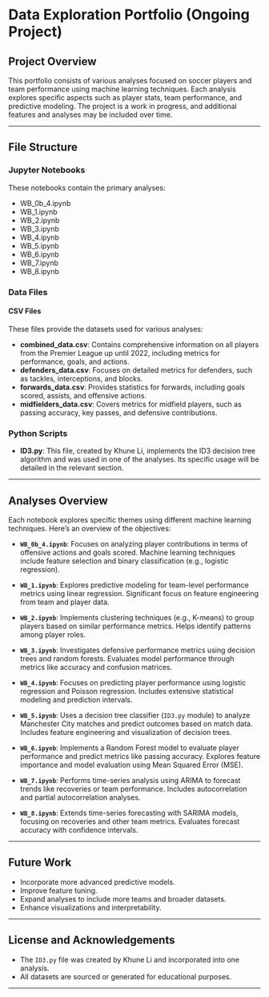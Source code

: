 # Data Exploration Portfolio (Ongoing Project)

## Project Overview
This portfolio consists of various analyses focused on soccer players and team performance using machine learning techniques. Each analysis explores specific aspects such as player stats, team performance, and predictive modeling. The project is a work in progress, and additional features and analyses may be included over time.

---

## File Structure
### Jupyter Notebooks
These notebooks contain the primary analyses:
- WB_0b_4.ipynb
- WB_1.ipynb
- WB_2.ipynb
- WB_3.ipynb
- WB_4.ipynb
- WB_5.ipynb
- WB_6.ipynb
- WB_7.ipynb
- WB_8.ipynb

### Data Files
#### CSV Files
These files provide the datasets used for various analyses:
- **combined_data.csv**: Contains comprehensive information on all players from the Premier League up until 2022, including metrics for performance, goals, and actions.
- **defenders_data.csv**: Focuses on detailed metrics for defenders, such as tackles, interceptions, and blocks.
- **forwards_data.csv**: Provides statistics for forwards, including goals scored, assists, and offensive actions.
- **midfielders_data.csv**: Covers metrics for midfield players, such as passing accuracy, key passes, and defensive contributions.

### Python Scripts
- **ID3.py**: This file, created by Khune Li, implements the ID3 decision tree algorithm and was used in one of the analyses. Its specific usage will be detailed in the relevant section.

---

## Analyses Overview
Each notebook explores specific themes using different machine learning techniques. Here’s an overview of the objectives:

- **`WB_0b_4.ipynb`**:
  Focuses on analyzing player contributions in terms of offensive actions and goals scored. Machine learning techniques include feature selection and binary classification (e.g., logistic regression).

- **`WB_1.ipynb`**:
  Explores predictive modeling for team-level performance metrics using linear regression. Significant focus on feature engineering from team and player data.

- **`WB_2.ipynb`**:
  Implements clustering techniques (e.g., K-means) to group players based on similar performance metrics. Helps identify patterns among player roles.

- **`WB_3.ipynb`**:
  Investigates defensive performance metrics using decision trees and random forests. Evaluates model performance through metrics like accuracy and confusion matrices.

- **`WB_4.ipynb`**:
  Focuses on predicting player performance using logistic regression and Poisson regression. Includes extensive statistical modeling and prediction intervals.

- **`WB_5.ipynb`**:
  Uses a decision tree classifier (`ID3.py` module) to analyze Manchester City matches and predict outcomes based on match data. Includes feature engineering and visualization of decision trees.

- **`WB_6.ipynb`**:
  Implements a Random Forest model to evaluate player performance and predict metrics like passing accuracy. Explores feature importance and model evaluation using Mean Squared Error (MSE).

- **`WB_7.ipynb`**:
  Performs time-series analysis using ARIMA to forecast trends like recoveries or team performance. Includes autocorrelation and partial autocorrelation analyses.

- **`WB_8.ipynb`**:
  Extends time-series forecasting with SARIMA models, focusing on recoveries and other team metrics. Evaluates forecast accuracy with confidence intervals.

---

## Future Work
- Incorporate more advanced predictive models.
- Improve feature tuning.
- Expand analyses to include more teams and broader datasets.
- Enhance visualizations and interpretability.

---

## License and Acknowledgements
- The `ID3.py` file was created by Khune Li and incorporated into one analysis.
- All datasets are sourced or generated for educational purposes.

---
